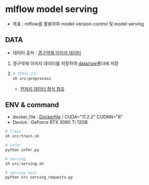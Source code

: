 # mlflow model serving

- 목표 : mlflow를 활용하여 model-version-control 및 model serving

## DATA
- 데이터 출처 : [경구약제 이미지 데이터](https://www.aihub.or.kr/aihubdata/data/view.do?currMenu=115&topMenu=100&aihubDataSe=realm&dataSetSn=576)

1. 경구약제 이미지 데이터를 저장하여 [data/raw](data/raw)폴더에 저장
2.
    ~~~python
    # 전처리 코드
    sh src/preprocess 
    ~~~
    - [전처리 데이터 형식 참조](src/YOLOv6/docs/Train_custom_data.md)

## ENV & command
- docker_file : [Dockerfile](Dockerfile) / CUDA="11.2.2" CUDNN="8"
- Device : GeForce RTX 3080 Ti 12GB 

~~~python
# train
sh src/train.sh

# infer
python infer.py

# serving
sh src/serving.sh

# serving test
python src serving_requests.py
~~~


    